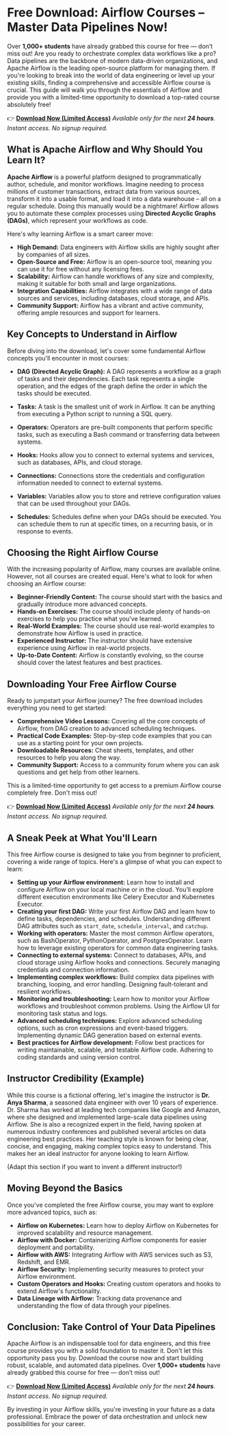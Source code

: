 # Free Download: Airflow Courses – Master Data Pipelines Now!

Over **1,000+ students** have already grabbed this course for free — don’t miss out!
Are you ready to orchestrate complex data workflows like a pro? Data pipelines are the backbone of modern data-driven organizations, and Apache Airflow is the leading open-source platform for managing them. If you're looking to break into the world of data engineering or level up your existing skills, finding a comprehensive and accessible Airflow course is crucial. This guide will walk you through the essentials of Airflow and provide you with a limited-time opportunity to download a top-rated course absolutely free!

👉 [**Download Now (Limited Access)**](https://udemywork.com/airflow-courses)
_Available only for the next **24 hours**. Instant access. No signup required._

## What is Apache Airflow and Why Should You Learn It?

**Apache Airflow** is a powerful platform designed to programmatically author, schedule, and monitor workflows. Imagine needing to process millions of customer transactions, extract data from various sources, transform it into a usable format, and load it into a data warehouse – all on a regular schedule. Doing this manually would be a nightmare! Airflow allows you to automate these complex processes using **Directed Acyclic Graphs (DAGs)**, which represent your workflows as code.

Here's why learning Airflow is a smart career move:

*   **High Demand:** Data engineers with Airflow skills are highly sought after by companies of all sizes.
*   **Open-Source and Free:** Airflow is an open-source tool, meaning you can use it for free without any licensing fees.
*   **Scalability:** Airflow can handle workflows of any size and complexity, making it suitable for both small and large organizations.
*   **Integration Capabilities:** Airflow integrates with a wide range of data sources and services, including databases, cloud storage, and APIs.
*   **Community Support:** Airflow has a vibrant and active community, offering ample resources and support for learners.

## Key Concepts to Understand in Airflow

Before diving into the download, let's cover some fundamental Airflow concepts you'll encounter in most courses:

*   **DAG (Directed Acyclic Graph):** A DAG represents a workflow as a graph of tasks and their dependencies. Each task represents a single operation, and the edges of the graph define the order in which the tasks should be executed.

*   **Tasks:** A task is the smallest unit of work in Airflow. It can be anything from executing a Python script to running a SQL query.

*   **Operators:** Operators are pre-built components that perform specific tasks, such as executing a Bash command or transferring data between systems.

*   **Hooks:** Hooks allow you to connect to external systems and services, such as databases, APIs, and cloud storage.

*   **Connections:** Connections store the credentials and configuration information needed to connect to external systems.

*   **Variables:** Variables allow you to store and retrieve configuration values that can be used throughout your DAGs.

*   **Schedules:** Schedules define when your DAGs should be executed. You can schedule them to run at specific times, on a recurring basis, or in response to events.

## Choosing the Right Airflow Course

With the increasing popularity of Airflow, many courses are available online. However, not all courses are created equal. Here's what to look for when choosing an Airflow course:

*   **Beginner-Friendly Content:** The course should start with the basics and gradually introduce more advanced concepts.
*   **Hands-on Exercises:** The course should include plenty of hands-on exercises to help you practice what you've learned.
*   **Real-World Examples:** The course should use real-world examples to demonstrate how Airflow is used in practice.
*   **Experienced Instructor:** The instructor should have extensive experience using Airflow in real-world projects.
*   **Up-to-Date Content:** Airflow is constantly evolving, so the course should cover the latest features and best practices.

## Downloading Your Free Airflow Course

Ready to jumpstart your Airflow journey? The free download includes everything you need to get started:

*   **Comprehensive Video Lessons:** Covering all the core concepts of Airflow, from DAG creation to advanced scheduling techniques.
*   **Practical Code Examples:** Step-by-step code examples that you can use as a starting point for your own projects.
*   **Downloadable Resources:** Cheat sheets, templates, and other resources to help you along the way.
*   **Community Support:** Access to a community forum where you can ask questions and get help from other learners.

This is a limited-time opportunity to get access to a premium Airflow course completely free. Don't miss out!

👉 [**Download Now (Limited Access)**](https://udemywork.com/airflow-courses)
_Available only for the next **24 hours**. Instant access. No signup required._

## A Sneak Peek at What You'll Learn

This free Airflow course is designed to take you from beginner to proficient, covering a wide range of topics. Here's a glimpse of what you can expect to learn:

*   **Setting up your Airflow environment:** Learn how to install and configure Airflow on your local machine or in the cloud. You’ll explore different execution environments like Celery Executor and Kubernetes Executor.
*   **Creating your first DAG:** Write your first Airflow DAG and learn how to define tasks, dependencies, and schedules. Understanding different DAG attributes such as `start_date`, `schedule_interval`, and `catchup`.
*   **Working with operators:** Master the most common Airflow operators, such as BashOperator, PythonOperator, and PostgresOperator. Learn how to leverage existing operators for common data engineering tasks.
*   **Connecting to external systems:** Connect to databases, APIs, and cloud storage using Airflow hooks and connections. Securely managing credentials and connection information.
*   **Implementing complex workflows:** Build complex data pipelines with branching, looping, and error handling. Designing fault-tolerant and resilient workflows.
*   **Monitoring and troubleshooting:** Learn how to monitor your Airflow workflows and troubleshoot common problems. Using the Airflow UI for monitoring task status and logs.
*   **Advanced scheduling techniques:** Explore advanced scheduling options, such as cron expressions and event-based triggers. Implementing dynamic DAG generation based on external events.
*   **Best practices for Airflow development:** Follow best practices for writing maintainable, scalable, and testable Airflow code. Adhering to coding standards and using version control.

## Instructor Credibility (Example)

While this course is a fictional offering, let's imagine the instructor is **Dr. Anya Sharma**, a seasoned data engineer with over 10 years of experience. Dr. Sharma has worked at leading tech companies like Google and Amazon, where she designed and implemented large-scale data pipelines using Airflow. She is also a recognized expert in the field, having spoken at numerous industry conferences and published several articles on data engineering best practices. Her teaching style is known for being clear, concise, and engaging, making complex topics easy to understand. This makes her an ideal instructor for anyone looking to learn Airflow.

(Adapt this section if you want to invent a different instructor!)

## Moving Beyond the Basics

Once you've completed the free Airflow course, you may want to explore more advanced topics, such as:

*   **Airflow on Kubernetes:** Learn how to deploy Airflow on Kubernetes for improved scalability and resource management.
*   **Airflow with Docker:** Containerizing Airflow components for easier deployment and portability.
*   **Airflow with AWS:** Integrating Airflow with AWS services such as S3, Redshift, and EMR.
*   **Airflow Security:** Implementing security measures to protect your Airflow environment.
*   **Custom Operators and Hooks:** Creating custom operators and hooks to extend Airflow's functionality.
*   **Data Lineage with Airflow:** Tracking data provenance and understanding the flow of data through your pipelines.

## Conclusion: Take Control of Your Data Pipelines

Apache Airflow is an indispensable tool for data engineers, and this free course provides you with a solid foundation to master it. Don't let this opportunity pass you by. Download the course now and start building robust, scalable, and automated data pipelines. Over **1,000+ students** have already grabbed this course for free — don’t miss out!

👉 [**Download Now (Limited Access)**](https://udemywork.com/airflow-courses)
_Available only for the next **24 hours**. Instant access. No signup required._

By investing in your Airflow skills, you're investing in your future as a data professional. Embrace the power of data orchestration and unlock new possibilities for your career.
